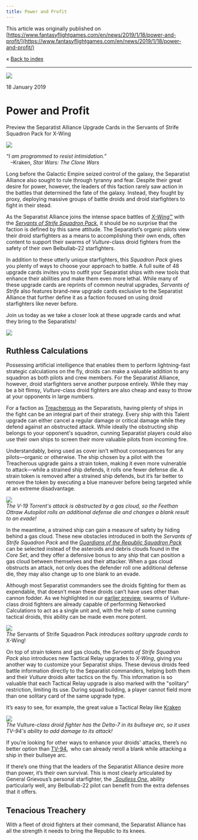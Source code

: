 ```yaml
---
title: Power and Profit
---
```


This article was originally published on [https://www.fantasyflightgames.com/en/news/2019/1/18/power-and-profit/](https://www.fantasyflightgames.com/en/news/2019/1/18/power-and-profit/)

&laquo; [Back to index](../index.md)

---

![](22210688651a2f61a71d7e1dbbd3ef43.jpg)

18 January 2019

Power and Profit
================

Preview the Separatist Alliance Upgrade Cards in the Servants of Strife Squadron Pack for X-Wing

![](b6dc80e7b741610664b2bddc7fe07012.png)

_“I am programmed to resist intimidation.”_  
   –Kraken, _Star Wars: The Clone Wars_

Long before the Galactic Empire seized control of the galaxy, the Separatist Alliance also sought to rule through tyranny and fear. Despite their great desire for power, however, the leaders of this faction rarely saw action in the battles that determined the fate of the galaxy. Instead, they fought by proxy, deploying massive groups of battle droids and droid starfighters to fight in their stead.  

As the Separatist Alliance joins the intense space battles of [_X-Wing_™](https://www.fantasyflightgames.com/en/products/x-wing-second-edition/) with the _[Servants of Strife Squadron Pack](https://www.fantasyflightgames.com/en/products/x-wing-second-edition/products/servants-strife-squadron-pack/)_, it should be no surprise that the faction is defined by this same attitude. The Separatist’s organic pilots view their droid starfighters as a means to accomplishing their own ends, often content to support their swarms of _Vulture_\-class droid fighters from the safety of their own Belbullab-22 starfighters.

In addition to these utterly unique starfighters, this _Squadron Pack_ gives you plenty of ways to choose your approach to battle. A full suite of 48 upgrade cards invites you to outfit your Separatist ships with new tools that enhance their abilities and make them even more lethal. While many of these upgrade cards are reprints of common neutral upgrades, _Servants of Strife_ also features brand-new upgrade cards exclusive to the Separatist Alliance that further define it as a faction focused on using droid starfighters like never before.

Join us today as we take a closer look at these upgrade cards and what they bring to the Separatists!

![](94ce7fdc6130f2155e4783a9e191c03d.png)

Ruthless Calculations
---------------------

Possessing artificial intelligence that enables them to perform lightning-fast strategic calculations on the fly, droids can make a valuable addition to any squadron as both pilots and crew members. For the Separatist Alliance, however, droid starfighters serve another purpose entirely. While they may be a bit flimsy, _Vulture_\-class droid fighters are also cheap and easy to throw at your opponents in large numbers.

For a faction as [Treacherous](b3694f31edde823194e3b0f9da576a74.png) as the Separatists, having plenty of ships in the fight can be an integral part of their strategy. Every ship with this Talent upgrade can either cancel a regular damage or critical damage while they defend against an obstructed attack. While ideally the obstructing ship belongs to your opponent's squadron, cunning Separatist players could also use their own ships to screen their more valuable pilots from incoming fire.

Understandably, being used as cover isn’t without consequences for any pilots—organic or otherwise. The ship chosen by a pilot with the Treacherous upgrade gains a strain token, making it even more vulnerable to attack—while a strained ship defends, it rolls one fewer defense die. A strain token is removed after a strained ship defends, but it’s far better to remove the token by executing a blue maneuver before being targeted while at an extreme disadvantage.

![](300d85fb31d3be10e4604b560e65f1c3.jpg)  
_The V-19 Torrent's attack is obstructed by a gas cloud, so the Feethan Ottraw Autopilot rolls an additional defense die and changes a blank result to an evade!_

In the meantime, a strained ship can gain a measure of safety by hiding behind a gas cloud. These new obstacles introduced in both the _Servants of Strife Squadron Pack_ and the _[Guardians of the Republic Squadron Pack](https://www.fantasyflightgames.com/en/products/x-wing-second-edition/products/guardians-republic-squadron-pack/)_ can be selected instead of the asteroids and debris clouds found in the _Core Set_, and they offer a defensive bonus to any ship that can position a gas cloud between themselves and their attacker. When a gas cloud obstructs an attack, not only does the defender roll one additional defense die, they may also change up to one blank to an evade.

Although most Separatist commanders see the droids fighting for them as expendable, that doesn’t mean these droids can’t have uses other than cannon fodder. As we highlighted in our [earlier preview](https://www.fantasyflightgames.com/en/news/3000/1/1/seize-the-galaxy/), swarms of _Vulture_\-class droid fighters are already capable of performing Networked Calculations to act as a single unit and, with the help of some cunning tactical droids, this ability can be made even more potent.

![](cc86a32f8f23dc541383173ad395a349.jpg)  
_The_ Servants of Strife Squadron Pack _introduces_ _solitary upgrade cards to_ X-Wing!

On top of strain tokens and gas clouds, the _Servants of Strife Squadron Pack_ also introduces new Tactical Relay upgrades to _X-Wing_, giving you another way to customize your Separatist ships. These devious droids feed battle information directly to the Separatist commanders, helping both them and their _Vulture_ droids alter tactics on the fly. This information is so valuable that each Tactical Relay upgrade is also marked with the "solitary" restriction, limiting its use. During squad building, a player cannot field more than one solitary card of the same upgrade type.

It’s easy to see, for example, the great value a Tactical Relay like [Kraken](359f2752f8cfb7fad58db4511aea1888.png)

![](9b1ffdc642919b9a5bf54f411677d2b4.jpg)  
_The_ Vulture-_class droid fighter has the Delta-7 in its bullseye arc, so it uses TV-94's ability to add damage to its attack!_ 

If you’re looking for other ways to enhance your droids' attacks, there’s no better option than [TV-94.](b635e942be3132d2b1e728d74c43cc94.png)  who can already reroll a blank while attacking a ship in their bullseye arc.    

If there’s one thing that the leaders of the Separatist Alliance desire more than power, it’s their own survival. This is most clearly articulated by General Grievous’s personal starfighter, the _[_Soulless One_.](8a982740aeb369a8775c15c348de89dc.png) ability particularly well, any Belbullab-22 pilot can benefit from the extra defenses that it offers.

Tenacious Treachery
-------------------

With a fleet of droid fighters at their command, the Separatist Alliance has all the strength it needs to bring the Republic to its knees.